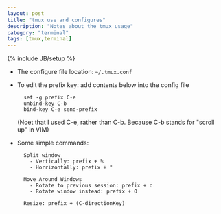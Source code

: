 ```yaml
---
layout: post
title: "tmux use and configures"
description: "Notes about the tmux usage"
category: "terminal"
tags: [tmux,terminal]
---
```

{% include JB/setup %}

- The configure file location: `~/.tmux.conf`
- To edit the prefix key: add contents below into the config file

        set -g prefix C-e
        unbind-key C-b
        bind-key C-e send-prefix

  (Noet that I used C-e, rather than C-b. Because C-b stands for "scroll up" in VIM)

- Some simple commands:

        Split window
          - Vertically: prefix + %
          - Horrizontally: prefix + "

        Move Around Windows 
          - Rotate to previous session: prefix + o
          - Rotate window instead: prefix + O

        Resize: prefix + (C-directionKey)
